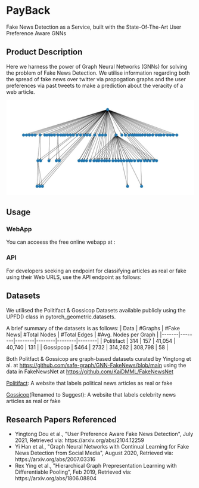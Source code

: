 # PayBack
Fake News Detection as a Service, built with the State-Of-The-Art User Preference Aware GNNs

## Product Description
Here we harness the power of Graph Neural Networks (GNNs) for solving the problem of Fake News Detection. We utilise information regarding both the spread of fake news over twitter via propogation graphs and the user preferences via past tweets to make a prediction about the veracity of a web article.

![alt text](https://github.com/DChops/PayBack/blob/main/Graph.png?raw=true)

## Usage

### WebApp
You can acceess the free online webapp at :

### API
For developers seeking an endpoint for classifying articles as real or fake using their Web URLS, use the API endpoint as follows:

## Datasets
We utilised the Politifact & Gossicop Datasets available publicly using the UPFD() class in pytorch_geometric.datasets.

A brief summary of the datasets is as follows:
| Data  | #Graphs  | #Fake News| #Total Nodes  | #Total Edges  | #Avg. Nodes per Graph  |
|-------|--------|--------|--------|--------|--------|
| Politifact | 314   |   157    |  41,054  | 40,740 |  131 |
| Gossipcop |  5464  |   2732   |  314,262  | 308,798  |  58  |

Both Politfact & Gossicop are graph-based datasets curated by Yingtong et al. at https://github.com/safe-graph/GNN-FakeNews/blob/main using the data in FakeNewsNet at https://github.com/KaiDMML/FakeNewsNet

<a href="https://www.politifact.com">Politifact</a>: A website that labels political news articles as real or fake

<a href="https://www.suggest.com">Gossicop</a>(Renamed to Suggest): A website that labels celebrity news articles as real or fake


## Research Papers Referenced
<ul>
  <li> Yingtong Dou et al., "User Preference Aware Fake News Detection", July 2021, Retrieved via: https://arxiv.org/abs/2104.12259
  <li> Yi Han et al., "Graph Neural Networks with Continual Learning for Fake News Detection from Social Media", August 2020, Retrieved via: https://arxiv.org/abs/2007.03316
  <li> Rex Ying et al., "Hierarchical Graph Prepresentation Learning with Differentiable Pooling", Feb 2019, Retrieved via: https://arxiv.org/abs/1806.08804
<ul>
